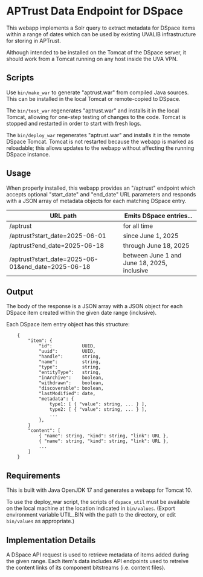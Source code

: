 # APTrust Data Endpoint for DSpace

This webapp implements a Solr query to extract metadata for DSpace items within
a range of dates which can be used by existing UVALIB infrastructure for storing
in APTrust.

Although intended to be installed on the Tomcat of the DSpace server, it should
work from a Tomcat running on any host inside the UVA VPN.

## Scripts

Use `bin/make_war` to generate "aptrust.war" from compiled Java sources.
This can be installed in the local Tomcat or remote-copied to DSpace.

The `bin/test_war` regenerates "aptrust.war" and installs it in the local
Tomcat, allowing for one-step testing of changes to the code.
Tomcat is stopped and restarted in order to start with fresh logs.

The `bin/deploy_war` regenerates "aptrust.war" and installs it in the remote
DSpace Tomcat.
Tomcat is not restarted because the webapp is marked as reloadable;
this allows updates to the webapp without affecting the running DSpace instance.

## Usage

When properly installed, this webapp provides an "/aptrust" endpoint which
accepts optional "start_date" and "end_date" URL parameters and responds with
a JSON array of metadata objects for each matching DSpace entry.

|URL path|Emits DSpace entries...|
|-|-|
|/aptrust|for all time|
|/aptrust?start_date=2025-06-01|since June 1, 2025|
|/aptrust?end_date=2025-06-18|through June 18, 2025|
|/aptrust?start_date=2025-06-01&end_date=2025-06-18|between June 1 and June 18, 2025, inclusive|

## Output

The body of the response is a JSON array with a JSON object for each DSpace item
created within the given date range (inclusive).

Each DSpace item entry object has this structure:

```
    {
        "item": {
            "id":           UUID,
            "uuid":         UUID,
            "handle":       string,
            "name":         string,
            "type":         string,
            "entityType":   string,
            "inArchive":    boolean,
            "withdrawn":    boolean,
            "discoverable": boolean,
            "lastModified": date,
            "metadata": {
                type1: [ { "value": string, ... } ],
                type2: [ { "value": string, ... } ],
                ...
            },
        }
        "content": [
            { "name": string, "kind": string, "link": URL },
            { "name": string, "kind": string, "link": URL },
            ...
        ]
    }
```

## Requirements

This is built with Java OpenJDK 17 and generates a webapp for Tomcat 10.

To use the deploy_war script, the scripts of `dspace_util` must be available on
the local machine at the location indicated in `bin/values`.
(Export environment variable UTIL_BIN with the path to the directory, or edit
`bin/values` as appropriate.)

## Implementation Details

A DSpace API request is used to retrieve metadata of items added during the
given range.
Each item's data includes API endpoints used to retreive the content links of
its component bitstreams (i.e. content files).
